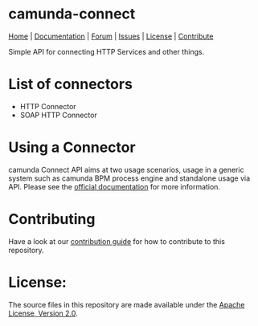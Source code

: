 camunda-connect
===============

<p>
  <a href="http://camunda.com/">Home</a> |
  <a href="https://docs.camunda.org/manual/latest/reference/connect/">Documentation</a> |
  <a href="https://forum.camunda.org/">Forum</a> |
  <a href="https://jira.camunda.com/browse/CAM">Issues</a> |
  <a href="LICENSE">License</a> |
  <a href="CONTRIBUTING.md">Contribute</a>
</p>

Simple API for connecting HTTP Services and other things.

# List of connectors

* HTTP Connector
* SOAP HTTP Connector

# Using a Connector

camunda Connect API aims at two usage scenarios, usage in a generic system such as camunda BPM
process engine and standalone usage via API. Please see the [official documentation](https://docs.camunda.org/manual/latest/reference/connect/) for more information.

# Contributing

Have a look at our [contribution guide](https://github.com/camunda/camunda-bpm-platform/blob/master/CONTRIBUTING.md) for how to contribute to this repository.


# License:

The source files in this repository are made available under the <a href="LICENSE">Apache License, Version 2.0</a>.



[CONTRIBUTING.md]: https://github.com/camunda/camunda-bpm-platform/blob/master/CONTRIBUTING.md
